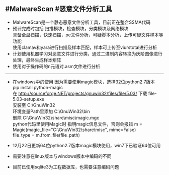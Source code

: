 #MalwareScan
#恶意文件分析工具
--------
- MalwareScan是一个静态恶意文件分析工具，目前正在整合SSMA代码
- 预计完成时包括
扫描模块，检查模块，分类模块及网络模块        
具备全盘扫描，快速扫描，pe文件分析，可疑脚本分析，上传可疑文件样本等功能         
使用clamav和yara进行扫描及样本匹配，样本可上传至viurstotal进行分析
- 计划使用机器学习对恶意文件进行分类，通过二进制内容转换为灰阶图像进行处理，最终生成样本矩阵
- 使用对于操作码的n元语对.asm文件进行分析

--------
- 在windows中的使用
因为需要使用magic模块，选择32位python2.7版本     
pip install python-magic     
在 http://sourceforge.NET/projects/gnuwin32/files/file/5.03/ 下载 file-5.03-setup.exe     
安装至 C:\GnuWin32     
环境变量Path里添加 C:\GnuWin32\bin      
删除 C:\GnuWin32\share\misc\magic.mgc     
python代码里使用Magic时 指明magic信息文件，否则会报错
      m = Magic(magic_file="C:\GnuWin32\share\misc", mime=False)  
      file_type = m.from_file(file_path)  
- 12月22日更新64位python2.7版本magic模块使用，win7下已验证64位可用

- 需要注意在linux版本与windows版本中编码的不同

- 目前已使用sqlite3为工程数据库，也需要注意编码问题